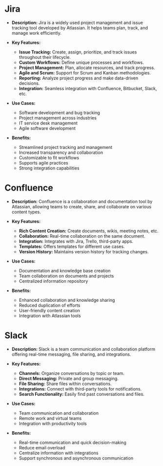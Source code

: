 # Jira

- **Description:** Jira is a widely used project management and issue tracking tool developed by Atlassian. It helps teams plan, track, and manage work efficiently.

- **Key Features:**
  - **Issue Tracking:** Create, assign, prioritize, and track issues throughout their lifecycle.
  - **Custom Workflows:** Define unique processes and workflows.
  - **Project Management:** Plan, allocate resources, and track progress.
  - **Agile and Scrum:** Support for Scrum and Kanban methodologies.
  - **Reporting:** Analyze project progress and make data-driven decisions.
  - **Integration:** Seamless integration with Confluence, Bitbucket, Slack, etc.

- **Use Cases:**
  - Software development and bug tracking
  - Project management across industries
  - IT service desk management
  - Agile software development 

- **Benefits:**
  - Streamlined project tracking and management
  - Increased transparency and collaboration
  - Customizable to fit workflows
  - Supports agile practices
  - Strong integration capabilities


# Confluence

- **Description:** Confluence is a collaboration and documentation tool by Atlassian, allowing teams to create, share, and collaborate on various content types.

- **Key Features:**
  - **Rich Content Creation:** Create documents, wikis, meeting notes, etc.
  - **Collaboration:** Real-time collaboration on the same document.
  - **Integration:** Integrates with Jira, Trello, third-party apps.
  - **Templates:** Offers templates for different use cases.
  - **Version History:** Maintains version history for tracking changes.

- **Use Cases:**
  - Documentation and knowledge base creation
  - Team collaboration on documents and projects
  - Centralized information repository

- **Benefits:**
  - Enhanced collaboration and knowledge sharing
  - Reduced duplication of efforts
  - User-friendly content creation
  - Integration with Atlassian tools


# Slack

- **Description:** Slack is a team communication and collaboration platform offering real-time messaging, file sharing, and integrations.

- **Key Features:**
  - **Channels:** Organize conversations by topic or team.
  - **Direct Messaging:** Private and group messaging.
  - **File Sharing:** Share files within conversations.
  - **Integrations:** Connect with third-party tools for notifications.
  - **Search Functionality:** Easily find past conversations and files.

- **Use Cases:**
  - Team communication and collaboration
  - Remote work and virtual teams
  - Integration with productivity tools

- **Benefits:**
  - Real-time communication and quick decision-making
  - Reduce email overload
  - Centralize information with integrations
  - Support synchronous and asynchronous communication
